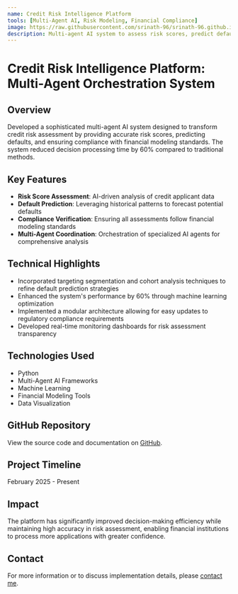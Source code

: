 ```yaml
---
name: Credit Risk Intelligence Platform
tools: [Multi-Agent AI, Risk Modeling, Financial Compliance]
image: https://raw.githubusercontent.com/srinath-96/srinath-96.github.io/main/assets/credit-risk.jpg
description: Multi-agent AI system to assess risk scores, predict defaults, and ensure compliance with financial modeling standards
---
```


# Credit Risk Intelligence Platform: Multi-Agent Orchestration System

## Overview
Developed a sophisticated multi-agent AI system designed to transform credit risk assessment by providing accurate risk scores, predicting defaults, and ensuring compliance with financial modeling standards. The system reduced decision processing time by 60% compared to traditional methods.

## Key Features
- **Risk Score Assessment**: AI-driven analysis of credit applicant data
- **Default Prediction**: Leveraging historical patterns to forecast potential defaults
- **Compliance Verification**: Ensuring all assessments follow financial modeling standards
- **Multi-Agent Coordination**: Orchestration of specialized AI agents for comprehensive analysis

## Technical Highlights
- Incorporated targeting segmentation and cohort analysis techniques to refine default prediction strategies
- Enhanced the system's performance by 60% through machine learning optimization
- Implemented a modular architecture allowing for easy updates to regulatory compliance requirements
- Developed real-time monitoring dashboards for risk assessment transparency

## Technologies Used
- Python
- Multi-Agent AI Frameworks
- Machine Learning
- Financial Modeling Tools
- Data Visualization

## GitHub Repository
View the source code and documentation on [GitHub](https://github.com/srinath-96/Credit-Risk-Intelligence-Platform).

## Project Timeline
February 2025 - Present

## Impact
The platform has significantly improved decision-making efficiency while maintaining high accuracy in risk assessment, enabling financial institutions to process more applications with greater confidence.

## Contact
For more information or to discuss implementation details, please [contact me](mailto:srinathmurali2015@gmail.com).